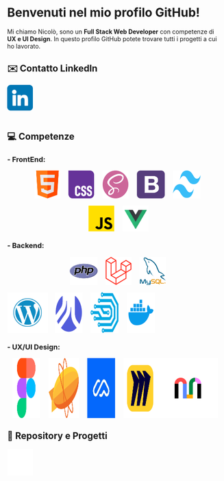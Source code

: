 <head>
  <!-- Altri tag head -->
  <link rel="stylesheet" href="[https://cdnjs.cloudflare.com/ajax/libs/font-awesome/6.5.2/css/all.min.css](https://cdnjs.cloudflare.com/ajax/libs/font-awesome/6.5.2/css/all.min.css)">
  <link href="https://cdn.jsdelivr.net/npm/bootstrap@5.3.3/dist/css/bootstrap.min.css" rel="stylesheet" integrity="sha384-QWTKZyjpPEjISv5WaRU9OFeRpok6YctnYmDr5pNlyT2bRjXh0JMhjY6hW+ALEwIH" crossorigin="anonymous">
</head>

# Benvenuti nel mio profilo GitHub!

Mi chiamo Nicolò, sono un **Full Stack Web Developer** con competenze di **UX e UI Design**. In questo profilo GitHub potete trovare tutti i progetti a cui ho lavorato.

## ✉️ Contatto LinkedIn 
<div>
    <a style="text-decoration:none" href="https://www.linkedin.com/in/nicol%C3%B2-manunta-5203332ba/">
      <img align="center" alt="Nicolò Manunta LinkedIn" width="60px" src="https://github.com/nicomanunta/icon/blob/main/linkedin-color.png" />
    </a>
</div>

<br>

## 💻 Competenze 

### - FrontEnd:
<div style="display: flex; justify-content: center;">
  &nbsp;&nbsp;&nbsp; <img align="center" alt="html"  width="60px" src="https://github.com/nicomanunta/icon/blob/main/html-color.png"/> &nbsp;&nbsp;&nbsp;&nbsp;&nbsp;
   <img align="center" alt="css" width="60px" src="https://github.com/nicomanunta/icon/blob/main/css-new-logo.png" /> &nbsp;&nbsp;&nbsp;&nbsp;&nbsp;
   <img align="center" alt="scss" width="60px" src="https://github.com/nicomanunta/icon/blob/main/sass-color.png" /> &nbsp;&nbsp;&nbsp;&nbsp;&nbsp;
   <img align="center" alt="bootstrap" width="65px" src="https://github.com/nicomanunta/icon/blob/main/bootstrap-color2.png" />&nbsp;&nbsp;&nbsp;&nbsp;&nbsp;
  <img align="center" alt="tailwind" width="65px" src="https://github.com/nicomanunta/icon/blob/main/tailwind.png" />
</div>
<br>
<div style="display: flex; justify-content: center;">
 &nbsp;&nbsp;&nbsp;&nbsp;<img align="center" alt="js" width="60px" src="https://github.com/nicomanunta/icon/blob/main/js-color.png" /> &nbsp;&nbsp;&nbsp;&nbsp;&nbsp;
 <img align="center" alt="vue" width="60px" src="https://github.com/nicomanunta/icon/blob/main/vuejs-color.png" />
</div>



### - Backend:
<div style="display: flex; justify-content: center;">
   &nbsp;&nbsp;&nbsp;<img align="center" alt="php" width="65px" src="https://github.com/nicomanunta/icon/blob/main/php1-color.png" /> &nbsp;&nbsp;&nbsp;&nbsp;&nbsp;
   <img align="center" alt="laravel" width="60px" src="https://github.com/nicomanunta/icon/blob/main/laravel-color.png" /> &nbsp;&nbsp;&nbsp;&nbsp;&nbsp;
   <img align="center" alt="mysql" width="60px" src="https://github.com/nicomanunta/icon/blob/main/Mysql.png" /> 
</div>
  <br>
<div style="display: flex; justify-content: start;">
   <img align="center" alt="wordpress" width="95px" src="https://github.com/nicomanunta/icon/blob/main/wordpress.webp" />&nbsp;&nbsp;&nbsp;&nbsp;
   <img align="center" alt="roots" width="65px" src="https://github.com/nicomanunta/icon/blob/main/roots.png" />&nbsp;&nbsp;&nbsp;&nbsp;&nbsp;
   <img align="center" alt="ddev" width="65px" src="https://github.com/nicomanunta/icon/blob/main/ddev.webp" />&nbsp;&nbsp;&nbsp;&nbsp;&nbsp;
   <img align="center" alt="docker" width="65px" src="https://github.com/nicomanunta/icon/blob/main/docker.webp" />
</div>



### - UX/UI Design:
<div style="display: flex; justify-content: center;">
 <img align="center" alt="figma" width="65px" src="https://github.com/nicomanunta/icon/blob/main/figma-color.png" /> &nbsp;&nbsp;&nbsp;&nbsp;&nbsp;
 <img align="center" alt="zeplin" width="70px" src="https://github.com/nicomanunta/icon/blob/main/zeplin-color.png" /> &nbsp;&nbsp;&nbsp;&nbsp;&nbsp;
 <img align="center" alt="maze" width="65px" src="https://github.com/nicomanunta/icon/blob/main/maze-color.jpeg" /> &nbsp;&nbsp;&nbsp;&nbsp;&nbsp;
 <img align="center" alt="miro" width="80px" src="https://github.com/nicomanunta/icon/blob/main/miro-color.png" />
 <img align="center" alt="mural" width="140px" src="https://github.com/nicomanunta/icon/blob/main/mural2-color.png" />
</div>


## 📂 Repository e Progetti 
<div>
  <a style="text-decoration:none" href="https://github.com/stars/nicomanunta/lists/top-progetti">
        <img align="center" alt="Nicolò Manunta GitHub" width="60px" src="https://github.com/nicomanunta/icon/blob/main/github.svg" />
  </a>
</div>


